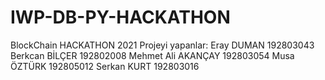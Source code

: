 # IWP-DB-PY-HACKATHON
BlockChain HACKATHON 2021
Projeyi yapanlar:
Eray DUMAN 192803043
Berkcan BİLÇER 192802008
Mehmet Ali AKANÇAY 192803054
Musa ÖZTÜRK 192805012
Serkan KURT 192803016
